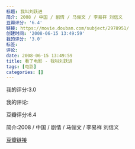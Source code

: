 ```yaml
---
标题: 我叫刘跃进
简介: 2008 / 中国 / 剧情 / 马俪文 / 李易祥 刘信义
豆瓣评分: '6.4'
链接: https://movie.douban.com/subject/2978951/
创建时间: '2008-06-15 13:49:59'
我的评分: '3.0'
标签:
评论:
date: 2008-06-15 13:49:59
title: 看了电影 - 我叫刘跃进
tags: [电影]
categories: []
---
```


我的评分:3.0

我的评论:

豆瓣评分:6.4

简介:2008 / 中国 / 剧情 / 马俪文 / 李易祥 刘信义

[豆瓣链接](https://movie.douban.com/subject/2978951/)

